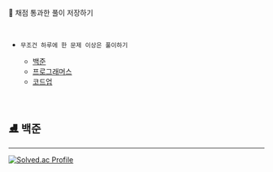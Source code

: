 🎈 채점 통과한 풀이 저장하기

<br/>

* `무조건 하루에 한 문제 이상은 풀이하기`

    * [백준](https://www.acmicpc.net/)
    * [프로그래머스](https://programmers.co.kr/)
    * [코드업](https://codeup.kr/index.php)


<br/>

## ⛸ 백준
----
[![Solved.ac Profile](http://mazassumnida.wtf/api/v2/generate_badge?boj=tjswl950)](https://solved.ac/tjswl950/)
